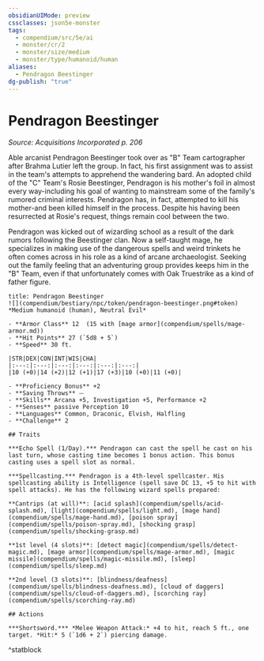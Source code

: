 ```yaml
---
obsidianUIMode: preview
cssclasses: json5e-monster
tags:
  - compendium/src/5e/ai
  - monster/cr/2
  - monster/size/medium
  - monster/type/humanoid/human
aliases:
  - Pendragon Beestinger
dg-publish: "true"
---
```

# Pendragon Beestinger
*Source: Acquisitions Incorporated p. 206*  

Able arcanist Pendragon Beestinger took over as "B" Team cartographer after Brahma Lutier left the group. In fact, his first assignment was to assist in the team's attempts to apprehend the wandering bard. An adopted child of the "C" Team's Rosie Beestinger, Pendragon is his mother's foil in almost every way-including his goal of wanting to mainstream some of the family's rumored criminal interests. Pendragon has, in fact, attempted to kill his mother-and been killed himself in the process. Despite his having been resurrected at Rosie's request, things remain cool between the two.

Pendragon was kicked out of wizarding school as a result of the dark rumors following the Beestinger clan. Now a self-taught mage, he specializes in making use of the dangerous spells and weird trinkets he often comes across in his role as a kind of arcane archaeologist. Seeking out the family feeling that an adventuring group provides keeps him in the "B" Team, even if that unfortunately comes with Oak Truestrike as a kind of father figure.

```ad-statblock
title: Pendragon Beestinger
![](compendium/bestiary/npc/token/pendragon-beestinger.png#token)
*Medium humanoid (human), Neutral Evil*

- **Armor Class** 12  (15 with [mage armor](compendium/spells/mage-armor.md))
- **Hit Points** 27 (`5d8 + 5`)
- **Speed** 30 ft.

|STR|DEX|CON|INT|WIS|CHA|
|:---:|:---:|:---:|:---:|:---:|:---:|
|10 (+0)|14 (+2)|12 (+1)|17 (+3)|10 (+0)|11 (+0)|

- **Proficiency Bonus** +2
- **Saving Throws** ⏤
- **Skills** Arcana +5, Investigation +5, Performance +2
- **Senses** passive Perception 10
- **Languages** Common, Draconic, Elvish, Halfling
- **Challenge** 2

## Traits

***Echo Spell (1/Day).*** Pendragon can cast the spell he cast on his last turn, whose casting time becomes 1 bonus action. This bonus casting uses a spell slot as normal.

***Spellcasting.*** Pendragon is a 4th-level spellcaster. His spellcasting ability is Intelligence (spell save DC 13, +5 to hit with spell attacks). He has the following wizard spells prepared:

**Cantrips (at will)**: [acid splash](compendium/spells/acid-splash.md), [light](compendium/spells/light.md), [mage hand](compendium/spells/mage-hand.md), [poison spray](compendium/spells/poison-spray.md), [shocking grasp](compendium/spells/shocking-grasp.md)

**1st level (4 slots)**: [detect magic](compendium/spells/detect-magic.md), [mage armor](compendium/spells/mage-armor.md), [magic missile](compendium/spells/magic-missile.md), [sleep](compendium/spells/sleep.md)

**2nd level (3 slots)**: [blindness/deafness](compendium/spells/blindness-deafness.md), [cloud of daggers](compendium/spells/cloud-of-daggers.md), [scorching ray](compendium/spells/scorching-ray.md)

## Actions

***Shortsword.*** *Melee Weapon Attack:* +4 to hit, reach 5 ft., one target. *Hit:* 5 (`1d6 + 2`) piercing damage.
```
^statblock